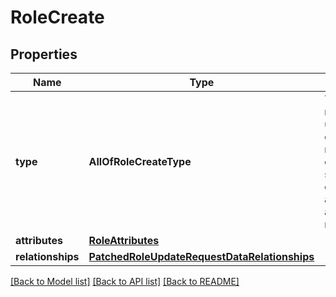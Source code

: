 # RoleCreate

## Properties
Name | Type | Description | Notes
------------ | ------------- | ------------- | -------------
**type** | **AllOfRoleCreateType** | The [type](https://jsonapi.org/format/#document-resource-object-identification) member is used to describe resource objects that share common attributes and relationships. | 
**attributes** | [**RoleAttributes**](RoleAttributes.md) |  | [optional] 
**relationships** | [**PatchedRoleUpdateRequestDataRelationships**](PatchedRoleUpdateRequestDataRelationships.md) |  | [optional] 

[[Back to Model list]](../README.md#documentation-for-models) [[Back to API list]](../README.md#documentation-for-api-endpoints) [[Back to README]](../README.md)

